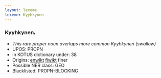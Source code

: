 ```yaml
---
layout: lexeme
lexeme: Kyyhkynen
---
```


###  Kyyhkynen₁

* _This rare proper noun overlaps more common *Kyyhkynen* (swallow)_
* UPOS:  PROPN
* in KOTUS dictionary under:  38
* Origins: [enwikt](https://en.wiktionary.org/wiki/Kyyhkynen) [fiwikt](https://fi.wiktionary.org/wiki/Kyyhkynen) finer 
* Possible NER class:  GEO
* Blacklisted:  PROPN-BLOCKING

